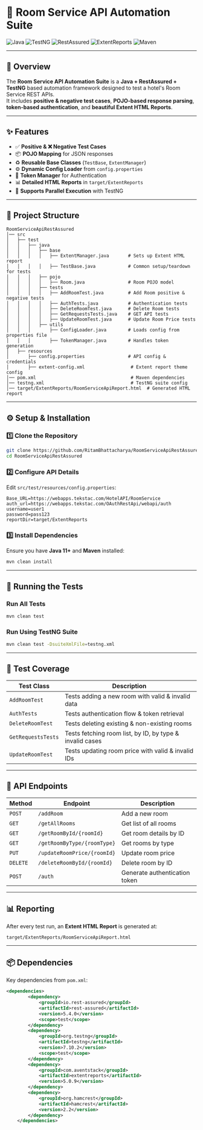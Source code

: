 # 🏨 Room Service API Automation Suite

![Java](https://img.shields.io/badge/Java-11-blue)
![TestNG](https://img.shields.io/badge/TestNG-Framework-brightgreen)
![RestAssured](https://img.shields.io/badge/Rest--Assured-API%20Testing-orange)
![ExtentReports](https://img.shields.io/badge/Reporting-ExtentReports-yellow)
![Maven](https://img.shields.io/badge/Build-Maven-purple)

---

## 📌 Overview
The **Room Service API Automation Suite** is a **Java + RestAssured + TestNG** based automation framework designed to test a hotel's Room Service REST APIs.  
It includes **positive & negative test cases**, **POJO-based response parsing**, **token-based authentication**, and **beautiful Extent HTML Reports**.

---

## ✨ Features
- ✅ **Positive & ❌ Negative Test Cases**  
- 📦 **POJO Mapping** for JSON responses  
- ♻ **Reusable Base Classes** (`TestBase`, `ExtentManager`)  
- ⚙ **Dynamic Config Loader** from `config.properties`  
- 🔑 **Token Manager** for Authentication  
- 📊 **Detailed HTML Reports** in `target/ExtentReports`  
- 🚀 **Supports Parallel Execution** with TestNG  

---

## 📂 Project Structure
```
RoomServiceApiRestAssured
│── src
│   ├── test
│   │   ├── java
│   │   │   ├── base
│   │   │   │   ├── ExtentManager.java       # Sets up Extent HTML report
│   │   │   │   ├── TestBase.java            # Common setup/teardown for tests
│   │   │   ├── pojo
│   │   │   │   ├── Room.java                # Room POJO model
│   │   │   ├── tests
│   │   │   │   ├── AddRoomTest.java         # Add Room positive & negative tests
│   │   │   │   ├── AuthTests.java           # Authentication tests
│   │   │   │   ├── DeleteRoomTest.java      # Delete Room tests
│   │   │   │   ├── GetRequestsTests.java    # GET API tests
│   │   │   │   ├── UpdateRoomTest.java      # Update Room Price tests
│   │   │   ├── utils
│   │   │       ├── ConfigLoader.java        # Loads config from properties file
│   │   │       ├── TokenManager.java        # Handles token generation
│   ├── resources
│       ├── config.properties                # API config & credentials
│       ├── extent-config.xml                 # Extent report theme config
│── pom.xml                                   # Maven dependencies
│── testng.xml                                # TestNG suite config
│── target/ExtentReports/RoomServiceApiReport.html  # Generated HTML report
```

---

## ⚙️ Setup & Installation

### 1️⃣ Clone the Repository
```bash
git clone https://github.com/RitamBhattacharya/RoomServiceApiRestAssured.git
cd RoomServiceApiRestAssured
```

### 2️⃣ Configure API Details  
Edit `src/test/resources/config.properties`:
```properties
Base_URL=https://webapps.tekstac.com/HotelAPI/RoomService
auth_url=https://webapps.tekstac.com/OAuthRestApi/webapi/auth
username=user1
password=pass123
reportDir=target/ExtentReports
```

### 3️⃣ Install Dependencies  
Ensure you have **Java 11+** and **Maven** installed:
```bash
mvn clean install
```

---

## 🚀 Running the Tests

### Run All Tests
```bash
mvn clean test
```

### Run Using TestNG Suite
```bash
mvn clean test -DsuiteXmlFile=testng.xml
```

---

## 📜 Test Coverage

| Test Class        | Description |
|-------------------|-------------|
| `AddRoomTest`     | Tests adding a new room with valid & invalid data |
| `AuthTests`       | Tests authentication flow & token retrieval |
| `DeleteRoomTest`  | Tests deleting existing & non-existing rooms |
| `GetRequestsTests`| Tests fetching room list, by ID, by type & invalid cases |
| `UpdateRoomTest`  | Tests updating room price with valid & invalid IDs |

---

## 📡 API Endpoints

| Method | Endpoint | Description |
|--------|----------|-------------|
| `POST` | `/addRoom` | Add a new room |
| `GET`  | `/getAllRooms` | Get list of all rooms |
| `GET`  | `/getRoomById/{roomId}` | Get room details by ID |
| `GET`  | `/getRoomByType/{roomType}` | Get rooms by type |
| `PUT`  | `/updateRoomPrice/{roomId}` | Update room price |
| `DELETE` | `/deleteRoomById/{roomId}` | Delete room by ID |
| `POST` | `/auth` | Generate authentication token |

---

## 📊 Reporting
After every test run, an **Extent HTML Report** is generated at:
```
target/ExtentReports/RoomServiceApiReport.html
```

---

## 📦 Dependencies
Key dependencies from `pom.xml`:
```xml
<dependencies>
        <dependency>
            <groupId>io.rest-assured</groupId>
            <artifactId>rest-assured</artifactId>
            <version>5.4.0</version>
            <scope>test</scope>
        </dependency>
        <dependency>
            <groupId>org.testng</groupId>
            <artifactId>testng</artifactId>
            <version>7.10.2</version>
            <scope>test</scope>
        </dependency>
        <dependency>
            <groupId>com.aventstack</groupId>
            <artifactId>extentreports</artifactId>
            <version>5.0.9</version>
        </dependency>
        <dependency>
            <groupId>org.hamcrest</groupId>
            <artifactId>hamcrest</artifactId>
            <version>2.2</version>
        </dependency>
    </dependencies>
```

